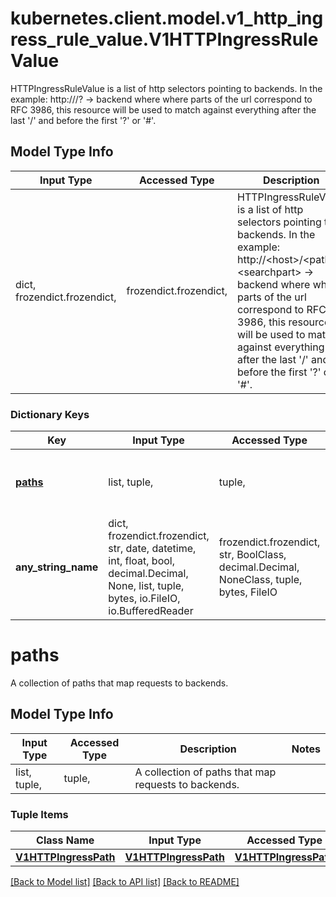 # kubernetes.client.model.v1_http_ingress_rule_value.V1HTTPIngressRuleValue

HTTPIngressRuleValue is a list of http selectors pointing to backends. In the example: http://<host>/<path>?<searchpart> -> backend where where parts of the url correspond to RFC 3986, this resource will be used to match against everything after the last '/' and before the first '?' or '#'.

## Model Type Info
Input Type | Accessed Type | Description | Notes
------------ | ------------- | ------------- | -------------
dict, frozendict.frozendict,  | frozendict.frozendict,  | HTTPIngressRuleValue is a list of http selectors pointing to backends. In the example: http://&lt;host&gt;/&lt;path&gt;?&lt;searchpart&gt; -&gt; backend where where parts of the url correspond to RFC 3986, this resource will be used to match against everything after the last &#x27;/&#x27; and before the first &#x27;?&#x27; or &#x27;#&#x27;. | 

### Dictionary Keys
Key | Input Type | Accessed Type | Description | Notes
------------ | ------------- | ------------- | ------------- | -------------
**[paths](#paths)** | list, tuple,  | tuple,  | A collection of paths that map requests to backends. | 
**any_string_name** | dict, frozendict.frozendict, str, date, datetime, int, float, bool, decimal.Decimal, None, list, tuple, bytes, io.FileIO, io.BufferedReader | frozendict.frozendict, str, BoolClass, decimal.Decimal, NoneClass, tuple, bytes, FileIO | any string name can be used but the value must be the correct type | [optional]

# paths

A collection of paths that map requests to backends.

## Model Type Info
Input Type | Accessed Type | Description | Notes
------------ | ------------- | ------------- | -------------
list, tuple,  | tuple,  | A collection of paths that map requests to backends. | 

### Tuple Items
Class Name | Input Type | Accessed Type | Description | Notes
------------- | ------------- | ------------- | ------------- | -------------
[**V1HTTPIngressPath**](V1HTTPIngressPath.md) | [**V1HTTPIngressPath**](V1HTTPIngressPath.md) | [**V1HTTPIngressPath**](V1HTTPIngressPath.md) |  | 

[[Back to Model list]](../../README.md#documentation-for-models) [[Back to API list]](../../README.md#documentation-for-api-endpoints) [[Back to README]](../../README.md)

